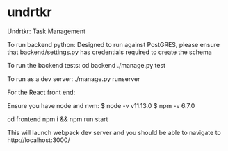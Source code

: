 # undrtkr
Undrtkr: Task Management

To run backend python:
Designed to run against PostGRES, please ensure that backend/settings.py has credentials required to create the schema

To run the backend tests:
cd backend
./manage.py test

To run as a dev server:
./manage.py runserver


For the React front end:

Ensure you have node and nvm:
$ node -v
v11.13.0
$ npm -v
6.7.0

cd frontend
npm i && npm run start

This will launch webpack dev server and you should be able to navigate to http://localhost:3000/


